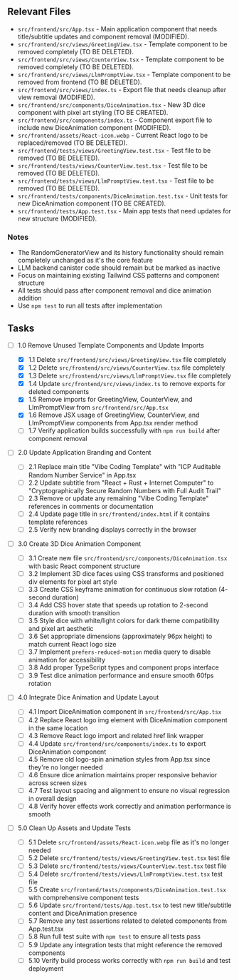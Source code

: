 ## Relevant Files

- `src/frontend/src/App.tsx` - Main application component that needs title/subtitle updates and component removal (MODIFIED).
- `src/frontend/src/views/GreetingView.tsx` - Template component to be removed completely (TO BE DELETED).
- `src/frontend/src/views/CounterView.tsx` - Template component to be removed completely (TO BE DELETED).
- `src/frontend/src/views/LlmPromptView.tsx` - Template component to be removed from frontend (TO BE DELETED).
- `src/frontend/src/views/index.ts` - Export file that needs cleanup after view removal (MODIFIED).
- `src/frontend/src/components/DiceAnimation.tsx` - New 3D dice component with pixel art styling (TO BE CREATED).
- `src/frontend/src/components/index.ts` - Component export file to include new DiceAnimation component (MODIFIED).
- `src/frontend/assets/React-icon.webp` - Current React logo to be replaced/removed (TO BE DELETED).
- `src/frontend/tests/views/GreetingView.test.tsx` - Test file to be removed (TO BE DELETED).
- `src/frontend/tests/views/CounterView.test.tsx` - Test file to be removed (TO BE DELETED).
- `src/frontend/tests/views/LlmPromptView.test.tsx` - Test file to be removed (TO BE DELETED).
- `src/frontend/tests/components/DiceAnimation.test.tsx` - Unit tests for new DiceAnimation component (TO BE CREATED).
- `src/frontend/tests/App.test.tsx` - Main app tests that need updates for new structure (MODIFIED).

### Notes

- The RandomGeneratorView and its history functionality should remain completely unchanged as it's the core feature
- LLM backend canister code should remain but be marked as inactive
- Focus on maintaining existing Tailwind CSS patterns and component structure
- All tests should pass after component removal and dice animation addition
- Use `npm test` to run all tests after implementation

## Tasks

- [ ] 1.0 Remove Unused Template Components and Update Imports

  - [x] 1.1 Delete `src/frontend/src/views/GreetingView.tsx` file completely
  - [x] 1.2 Delete `src/frontend/src/views/CounterView.tsx` file completely
  - [x] 1.3 Delete `src/frontend/src/views/LlmPromptView.tsx` file completely
  - [x] 1.4 Update `src/frontend/src/views/index.ts` to remove exports for deleted components
  - [x] 1.5 Remove imports for GreetingView, CounterView, and LlmPromptView from `src/frontend/src/App.tsx`
  - [x] 1.6 Remove JSX usage of GreetingView, CounterView, and LlmPromptView components from App.tsx render method
  - [ ] 1.7 Verify application builds successfully with `npm run build` after component removal

- [ ] 2.0 Update Application Branding and Content

  - [ ] 2.1 Replace main title "Vibe Coding Template" with "ICP Auditable Random Number Service" in App.tsx
  - [ ] 2.2 Update subtitle from "React + Rust + Internet Computer" to "Cryptographically Secure Random Numbers with Full Audit Trail"
  - [ ] 2.3 Remove or update any remaining "Vibe Coding Template" references in comments or documentation
  - [ ] 2.4 Update page title in `src/frontend/index.html` if it contains template references
  - [ ] 2.5 Verify new branding displays correctly in the browser

- [ ] 3.0 Create 3D Dice Animation Component

  - [ ] 3.1 Create new file `src/frontend/src/components/DiceAnimation.tsx` with basic React component structure
  - [ ] 3.2 Implement 3D dice faces using CSS transforms and positioned div elements for pixel art style
  - [ ] 3.3 Create CSS keyframe animation for continuous slow rotation (4-second duration)
  - [ ] 3.4 Add CSS hover state that speeds up rotation to 2-second duration with smooth transition
  - [ ] 3.5 Style dice with white/light colors for dark theme compatibility and pixel art aesthetic
  - [ ] 3.6 Set appropriate dimensions (approximately 96px height) to match current React logo size
  - [ ] 3.7 Implement `prefers-reduced-motion` media query to disable animation for accessibility
  - [ ] 3.8 Add proper TypeScript types and component props interface
  - [ ] 3.9 Test dice animation performance and ensure smooth 60fps rotation

- [ ] 4.0 Integrate Dice Animation and Update Layout

  - [ ] 4.1 Import DiceAnimation component in `src/frontend/src/App.tsx`
  - [ ] 4.2 Replace React logo img element with DiceAnimation component in the same location
  - [ ] 4.3 Remove React logo import and related href link wrapper
  - [ ] 4.4 Update `src/frontend/src/components/index.ts` to export DiceAnimation component
  - [ ] 4.5 Remove old logo-spin animation styles from App.tsx since they're no longer needed
  - [ ] 4.6 Ensure dice animation maintains proper responsive behavior across screen sizes
  - [ ] 4.7 Test layout spacing and alignment to ensure no visual regression in overall design
  - [ ] 4.8 Verify hover effects work correctly and animation performance is smooth

- [ ] 5.0 Clean Up Assets and Update Tests
  - [ ] 5.1 Delete `src/frontend/assets/React-icon.webp` file as it's no longer needed
  - [ ] 5.2 Delete `src/frontend/tests/views/GreetingView.test.tsx` test file
  - [ ] 5.3 Delete `src/frontend/tests/views/CounterView.test.tsx` test file
  - [ ] 5.4 Delete `src/frontend/tests/views/LlmPromptView.test.tsx` test file
  - [ ] 5.5 Create `src/frontend/tests/components/DiceAnimation.test.tsx` with comprehensive component tests
  - [ ] 5.6 Update `src/frontend/tests/App.test.tsx` to test new title/subtitle content and DiceAnimation presence
  - [ ] 5.7 Remove any test assertions related to deleted components from App.test.tsx
  - [ ] 5.8 Run full test suite with `npm test` to ensure all tests pass
  - [ ] 5.9 Update any integration tests that might reference the removed components
  - [ ] 5.10 Verify build process works correctly with `npm run build` and test deployment
